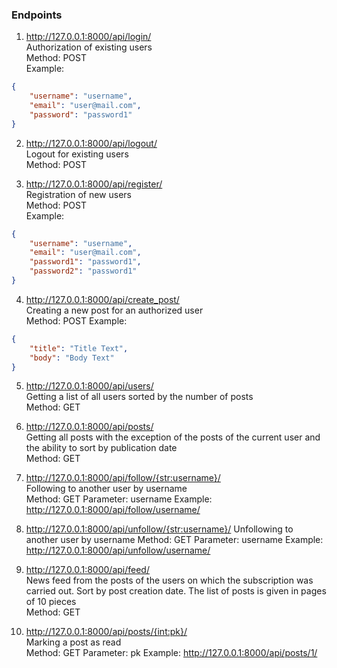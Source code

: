 
### Endpoints

1. http://127.0.0.1:8000/api/login/  
Authorization of existing users  
Method: POST  
Example:
```json
{
    "username": "username",
    "email": "user@mail.com",
    "password": "password1"
}
```

2. http://127.0.0.1:8000/api/logout/  
Logout for existing users  
Method: POST  

3. http://127.0.0.1:8000/api/register/  
Registration of new users  
Method: POST  
Example:  
```json
{
    "username": "username",
    "email": "user@mail.com",
    "password1": "password1",
    "password2": "password1"
}
```

4. http://127.0.0.1:8000/api/create_post/  
Creating a new post for an authorized user  
Method: POST
Example:
```json
{
    "title": "Title Text",
    "body": "Body Text"
}
```

5. http://127.0.0.1:8000/api/users/  
Getting a list of all users sorted by the number of posts  
Method: GET

6. http://127.0.0.1:8000/api/posts/  
Getting all posts with the exception of the posts of the current user and the ability to sort by publication date  
Method: GET

7. http://127.0.0.1:8000/api/follow/{str:username}/  
Following to another user by username  
Method: GET
Parameter: username
Example: http://127.0.0.1:8000/api/follow/username/

8. http://127.0.0.1:8000/api/unfollow/{str:username}/ 
Unfollowing to another user by username
Method: GET
Parameter: username
Example: http://127.0.0.1:8000/api/unfollow/username/

9. http://127.0.0.1:8000/api/feed/  
News feed from the posts of the users on which the subscription was carried out. Sort by post creation date. The list of posts is given in pages of 10 pieces  
Method: GET

10. http://127.0.0.1:8000/api/posts/{int:pk}/  
Marking a post as read  
Method: GET
Parameter: pk
Example: http://127.0.0.1:8000/api/posts/1/

